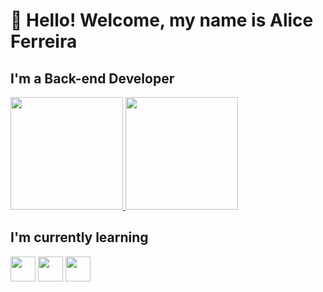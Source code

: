 # 👋 Hello! Welcome, my name is Alice Ferreira 
## I'm a Back-end Developer

<div>
  <a href="https://github.com/Malicef">
    <img height="180em" src="https://github-readme-stats.vercel.app/api/top-langs/?username=Malicef&layout=compact&langs_count=7&theme=dracula"/> <img height="180em" src="https://github-readme-stats.vercel.app/api?username=Malicef&show_icons=true&theme=dracula&include_all_commits=true&count_private=true"/>
  </a>
</div>

## I'm currently learning
<img src="https://cdn.jsdelivr.net/gh/devicons/devicon/icons/javascript/javascript-original.svg" height="40" width="40" /> <img src="https://cdn.jsdelivr.net/gh/devicons/devicon/icons/c/c-original.svg" height="40" width="40" /> <img src="https://cdn.jsdelivr.net/gh/devicons/devicon/icons/html5/html5-original.svg" height="40" width="40"/>
          
           






           
           
          
          
          
